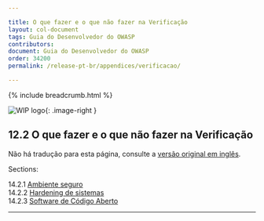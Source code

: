 ```yaml
---

title: O que fazer e o que não fazer na Verificação
layout: col-document
tags: Guia do Desenvolvedor do OWASP
contributors:
document: Guia do Desenvolvedor do OWASP
order: 34200
permalink: /release-pt-br/appendices/verificacao/

---
```


{% include breadcrumb.html %}

<style type="text/css">
.image-right {
  height: 180px;
  display: block;
  margin-left: auto;
  margin-right: auto;
  float: right;
}
</style>

![WIP logo](../../../assets/images/dg_wip.png "Trabalho em andamento"){: .image-right }

## 12.2 O que fazer e o que não fazer na Verificação

Não há tradução para esta página, consulte a [versão original em inglês][release1402].

Sections:

14.2.1 [Ambiente seguro](01-secure-environment.md)  
14.2.2 [Hardening de sistemas](02-system-hardening.md)  
14.2.3 [Software de Código Aberto](03-open-source-software.md)  

----

[release1402]: https://github.com/OWASP/www-project-developer-guide/blob/main/draft/14-appendices/02-verification-dos-donts/toc.md
